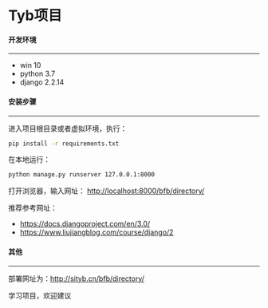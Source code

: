 # Tyb项目

#### 开发环境

------

- win 10
- python 3.7
- django 2.2.14

#### 安装步骤

------

进入项目根目录或者虚拟环境，执行：

``` cmd
pip install -r requirements.txt
```

在本地运行：

``` cmd
python manage.py runserver 127.0.0.1:8000
```

打开浏览器，输入网址： <http://localhost:8000/bfb/directory/>

推荐参考网址：

- <https://docs.djangoproject.com/en/3.0/>
- <https://www.liujiangblog.com/course/django/2>

#### 其他

------

部署网址为：<http://sityb.cn/bfb/directory/>

学习项目，欢迎建议